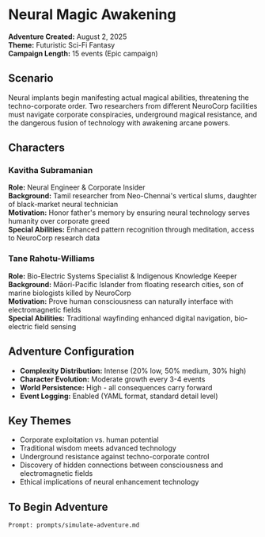 # Neural Magic Awakening
**Adventure Created:** August 2, 2025  
**Theme:** Futuristic Sci-Fi Fantasy  
**Campaign Length:** 15 events (Epic campaign)

## Scenario
Neural implants begin manifesting actual magical abilities, threatening the techno-corporate order. Two researchers from different NeuroCorp facilities must navigate corporate conspiracies, underground magical resistance, and the dangerous fusion of technology with awakening arcane powers.

## Characters

### Kavitha Subramanian
**Role:** Neural Engineer & Corporate Insider  
**Background:** Tamil researcher from Neo-Chennai's vertical slums, daughter of black-market neural technician  
**Motivation:** Honor father's memory by ensuring neural technology serves humanity over corporate greed  
**Special Abilities:** Enhanced pattern recognition through meditation, access to NeuroCorp research data

### Tane Rahotu-Williams  
**Role:** Bio-Electric Systems Specialist & Indigenous Knowledge Keeper  
**Background:** Māori-Pacific Islander from floating research cities, son of marine biologists killed by NeuroCorp  
**Motivation:** Prove human consciousness can naturally interface with electromagnetic fields  
**Special Abilities:** Traditional wayfinding enhanced digital navigation, bio-electric field sensing

## Adventure Configuration
- **Complexity Distribution:** Intense (20% low, 50% medium, 30% high)
- **Character Evolution:** Moderate growth every 3-4 events
- **World Persistence:** High - all consequences carry forward
- **Event Logging:** Enabled (YAML format, standard detail level)

## Key Themes
- Corporate exploitation vs. human potential
- Traditional wisdom meets advanced technology  
- Underground resistance against techno-corporate control
- Discovery of hidden connections between consciousness and electromagnetic fields
- Ethical implications of neural enhancement technology

## To Begin Adventure
```
Prompt: prompts/simulate-adventure.md
```